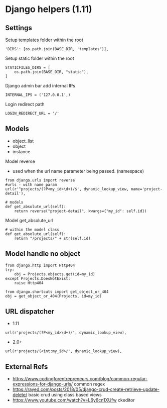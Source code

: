 # Django helpers (1.11)

## Settings


Setup templates folder within the root
```
'DIRS': [os.path.join(BASE_DIR, 'templates')],
```

Setup static folder within the root
```
STATICFILES_DIRS = [
    os.path.join(BASE_DIR, "static"),
]
```

Django admin bar add internal IPs
```
INTERNAL_IPS = ('127.0.0.1',)
```

Login redirect path
```
LOGIN_REDIRECT_URL = '/'
```

## Models

* object_list
* object
* instance

Model reverse
* used when the url name parameter being passed. (namespace)
```
from django.urls import reverse
#urls - with name param
url(r'^projects/(?P<my_id>\d+)/$', dynamic_lookup_view, name='project-detail'),

# models
def get_absolute_url(self):
    return reverse("project-detail", kwargs={"my_id": self.id})

```

Model get_absolute_url
```
# within the model class
def get_absolute_url(self):
    return "/projects/" + str(self.id)
```

## Model handle no object

```
from django.http import Http404
try:
    obj = Projects.objects.get(id=my_id)
except Projects.DoesNotExist:
    raise Http404
```

```
from django.shortcuts import get_object_or_404
obj = get_object_or_404(Projects, id=my_id)
```

## URL dispatcher

* 1.11

```
url(r'projects/(?P<my_id>\d+)/', dynamic_lookup_view),
```

* 2.0+
```
url(r'projects/(<int:my_id>/', dynamic_lookup_view),
```


## External Refs

* https://www.codingforentrepreneurs.com/blog/common-regular-expressions-for-django-urls/ common regex
* https://rayed.com/posts/2018/05/django-crud-create-retrieve-update-delete/ basic crud using class based views
* https://www.youtube.com/watch?v=L6y6cn1XUfw ckeditor